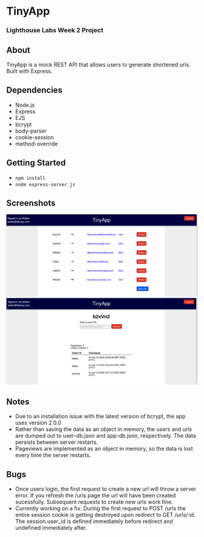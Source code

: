 # TinyApp
### Lighthouse Labs Week 2 Project

## About

TinyApp is a mock REST API that allows users to generate shortened urls.  Built with Express.

## Dependencies
- Node.js
- Express
- EJS
- bcrypt
- body-parser
- cookie-session
- method-override

## Getting Started

- ```npm install```
- ```node express-server.js```

## Screenshots
!["Screenshot of url list"](https://github.com/dmyronuk/tiny-app/blob/master/screenshots/user-urls-list.png)
!["Screenshot of url list"](https://github.com/dmyronuk/tiny-app/blob/master/screenshots/single-url-info.png)

## Notes

- Due to an installation issue with the latest version of bcrypt, the app uses version 2.0.0
- Rather than saving the data as an object in memory, the users and urls are dumped out to user-db.json and app-db.json, respectively.  The data persists between server restarts.
- Pageviews are implemented as an object in memory, so the data is lost every time the server restarts.


## Bugs
- Once users login, the first request to create a new url will throw a server error.  If you refresh the /urls page the url will have been created sucessfully.  Subsequent requests to create new urls work fine.  
- Currently working on a fix.  During the first request to POST /urls the entire session cookie is getting destroyed upon redirect to GET /urls/:id.  The session.user_id is defined immediately before redirect and undefined immediately after. 
